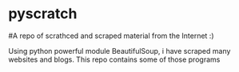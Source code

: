 # pyscratch

#A repo of scrathced and scraped material from the Internet :)

Using python powerful module BeautifulSoup, i have scraped many websites and blogs. 
This repo contains some of those programs
